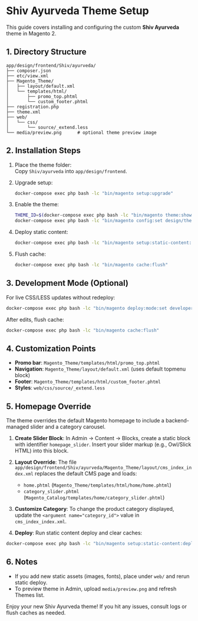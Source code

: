 # Shiv Ayurveda Theme Setup

This guide covers installing and configuring the custom **Shiv Ayurveda** theme in Magento 2.

## 1. Directory Structure

```
app/design/frontend/Shiv/ayurveda/
├── composer.json
├── etc/view.xml
├── Magento_Theme/
│   ├── layout/default.xml
│   └── templates/html/
│       ├── promo_top.phtml
│       └── custom_footer.phtml
├── registration.php
├── theme.xml
├── web/
│   └── css/
│       └── source/_extend.less
└── media/preview.png      # optional theme preview image
```

## 2. Installation Steps

1. Place the theme folder:  
   Copy `Shiv/ayurveda` into `app/design/frontend`.

2. Upgrade setup:  
   ```bash
   docker-compose exec php bash -lc "bin/magento setup:upgrade"
   ```

3. Enable the theme:  
   ```bash
   THEME_ID=$(docker-compose exec php bash -lc "bin/magento theme:show | grep 'Shiv Ayurveda Theme' | awk '{print $1}'")
   docker-compose exec php bash -lc "bin/magento config:set design/theme/theme_id $THEME_ID"
   ```

4. Deploy static content:  
   ```bash
   docker-compose exec php bash -lc "bin/magento setup:static-content:deploy -f"
   ```

5. Flush cache:  
   ```bash
   docker-compose exec php bash -lc "bin/magento cache:flush"
   ```

## 3. Development Mode (Optional)

For live CSS/LESS updates without redeploy:
```bash
docker-compose exec php bash -lc "bin/magento deploy:mode:set developer"
```  
After edits, flush cache:
```bash
docker-compose exec php bash -lc "bin/magento cache:flush"
```

## 4. Customization Points

- **Promo bar**: `Magento_Theme/templates/html/promo_top.phtml`  
- **Navigation**: `Magento_Theme/layout/default.xml` (uses default topmenu block)
- **Footer**: `Magento_Theme/templates/html/custom_footer.phtml`
- **Styles**: `web/css/source/_extend.less`

## 5. Homepage Override

The theme overrides the default Magento homepage to include a backend-managed slider and a category carousel.

1. **Create Slider Block**: In Admin → Content → Blocks, create a static block with identifier `homepage_slider`. Insert your slider markup (e.g., Owl/Slick HTML) into this block.

2. **Layout Override**: The file `app/design/frontend/Shiv/ayurveda/Magento_Theme/layout/cms_index_index.xml` replaces the default CMS page and loads:
   - `home.phtml` (`Magento_Theme/templates/html/home/home.phtml`)
   - `category_slider.phtml` (`Magento_Catalog/templates/home/category_slider.phtml`)

3. **Customize Category**: To change the product category displayed, update the `<argument name="category_id">` value in `cms_index_index.xml`.

4. **Deploy**: Run static content deploy and clear caches:
```bash
docker-compose exec php bash -lc "bin/magento setup:static-content:deploy -f && bin/magento cache:clean"
```


## 6. Notes

- If you add new static assets (images, fonts), place under `web/` and rerun static deploy.
- To preview theme in Admin, upload `media/preview.png` and refresh Themes list.

Enjoy your new Shiv Ayurveda theme! If you hit any issues, consult logs or flush caches as needed.
